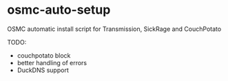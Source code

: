 # osmc-auto-setup
OSMC automatic install script for Transmission, SickRage and CouchPotato

TODO:
- couchpotato block
- better handling of errors
- DuckDNS support

